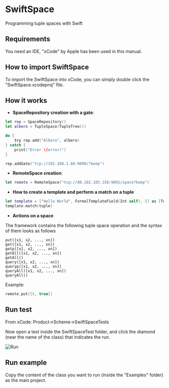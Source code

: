 # SwiftSpace
Programming tuple spaces with Swift

## Requirements
You need an IDE, "xCode" by Apple has been used in this manual.

## How to import SwiftSpace
To import the SwiftSpace into xCode, you can simply double click the "SwiftSpace.xcodeproj" file.

## How it works
* **SpaceRepository creation with a gate**: 
```swift
let rep = SpaceRepository()
let albero = TupleSpace(TupleTree())

do {
    try rep.add("Albero", albero)
} catch {
    print("Error \(error)")
}

rep.addGate("tcp://192.168.1.68:9090/?keep")
```
* **RemoteSpace creation**:
```swift
let remote = RemoteSpace("tcp://80.182.103.158:9091/space?keep")
```
* **How to create a template and perform a match on a tuple**
```swift
let template = ["Hello World", FormalTemplateField(Int.self), 5] as [TemplateField]
template.match(tuple)
```
* **Actions on a space**

The framework contains the following tuple space operation and the syntax of them looks as follows
```
put([x1, x2, ..., xn])
get([x1, x2, ..., xn])
getp([x1, x2, ..., xn])
getAll([x1, x2, ..., xn])
getAll()
query([x1, x2, ..., xn])
queryp([x1, x2, ..., xn])
queryAll([x1, x2, ..., xn])
queryAll()
```
Example:
```swift
remote.put([5, true])
```
## Run test
From xCode: Product->Scheme->SwiftSpaceTests

Now open a test inside the SwiftSpaceTest folder, and click the diamond (near the name of the class) that indicates the run.

![Run](https://image.ibb.co/gmTZMG/Screenshot_2017_10_02_12_21_25.png)
## Run example
Copy the content of the class you want to run (inside the "Examples" folder) as the main project.
